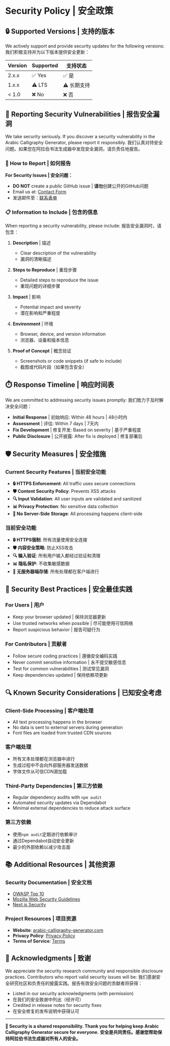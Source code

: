 # Security Policy | 安全政策

## 🔒 Supported Versions | 支持的版本

We actively support and provide security updates for the following versions:
我们积极支持并为以下版本提供安全更新：

| Version | Supported | 支持状态 |
| ------- | --------- | -------- |
| 2.x.x   | ✅ Yes    | ✅ 是    |
| 1.x.x   | ⚠️ LTS    | ⚠️ 长期支持 |
| < 1.0   | ❌ No     | ❌ 否    |

## 🚨 Reporting Security Vulnerabilities | 报告安全漏洞

We take security seriously. If you discover a security vulnerability in the Arabic Calligraphy Generator, please report it responsibly.
我们认真对待安全问题。如果您在阿拉伯书法生成器中发现安全漏洞，请负责任地报告。

### 🔐 How to Report | 如何报告

**For Security Issues | 安全问题：**
- **DO NOT** create a public GitHub issue | **请勿**创建公开的GitHub问题
- Email us at: [Contact Form](https://arabic-calligraphy-generator.com/contact)
- 发送邮件至：[联系表单](https://arabic-calligraphy-generator.com/contact)

### 📋 Information to Include | 包含的信息

When reporting a security vulnerability, please include:
报告安全漏洞时，请包含：

1. **Description** | 描述
   - Clear description of the vulnerability
   - 漏洞的清晰描述

2. **Steps to Reproduce** | 重现步骤
   - Detailed steps to reproduce the issue
   - 重现问题的详细步骤

3. **Impact** | 影响
   - Potential impact and severity
   - 潜在影响和严重程度

4. **Environment** | 环境
   - Browser, device, and version information
   - 浏览器、设备和版本信息

5. **Proof of Concept** | 概念验证
   - Screenshots or code snippets (if safe to include)
   - 截图或代码片段（如果包含安全）

## ⏱️ Response Timeline | 响应时间表

We are committed to addressing security issues promptly:
我们致力于及时解决安全问题：

- **Initial Response** | 初始响应: Within 48 hours | 48小时内
- **Assessment** | 评估: Within 7 days | 7天内
- **Fix Development** | 修复开发: Based on severity | 基于严重程度
- **Public Disclosure** | 公开披露: After fix is deployed | 修复部署后

## 🛡️ Security Measures | 安全措施

### Current Security Features | 当前安全功能

- **🔒 HTTPS Enforcement**: All traffic uses secure connections
- **🛡️ Content Security Policy**: Prevents XSS attacks
- **🔍 Input Validation**: All user inputs are validated and sanitized
- **📊 Privacy Protection**: No sensitive data collection
- **🚫 No Server-Side Storage**: All processing happens client-side

### 当前安全功能
- **🔒 HTTPS强制**: 所有流量使用安全连接
- **🛡️ 内容安全策略**: 防止XSS攻击
- **🔍 输入验证**: 所有用户输入都经过验证和清理
- **📊 隐私保护**: 不收集敏感数据
- **🚫 无服务器端存储**: 所有处理都在客户端进行

## 🔧 Security Best Practices | 安全最佳实践

### For Users | 用户
- Keep your browser updated | 保持浏览器更新
- Use trusted networks when possible | 尽可能使用可信网络
- Report suspicious behavior | 报告可疑行为

### For Contributors | 贡献者
- Follow secure coding practices | 遵循安全编码实践
- Never commit sensitive information | 永不提交敏感信息
- Test for common vulnerabilities | 测试常见漏洞
- Keep dependencies updated | 保持依赖项更新

## 🔍 Known Security Considerations | 已知安全考虑

### Client-Side Processing | 客户端处理
- All text processing happens in the browser
- No data is sent to external servers during generation
- Font files are loaded from trusted CDN sources

### 客户端处理
- 所有文本处理都在浏览器中进行
- 生成过程中不会向外部服务器发送数据
- 字体文件从可信CDN源加载

### Third-Party Dependencies | 第三方依赖
- Regular dependency audits with `npm audit`
- Automated security updates via Dependabot
- Minimal external dependencies to reduce attack surface

### 第三方依赖
- 使用`npm audit`定期进行依赖审计
- 通过Dependabot自动安全更新
- 最少的外部依赖以减少攻击面

## 📚 Additional Resources | 其他资源

### Security Documentation | 安全文档
- [OWASP Top 10](https://owasp.org/www-project-top-ten/)
- [Mozilla Web Security Guidelines](https://infosec.mozilla.org/guidelines/web_security)
- [Next.js Security](https://nextjs.org/docs/advanced-features/security-headers)

### Project Resources | 项目资源
- **Website**: [arabic-calligraphy-generator.com](https://arabic-calligraphy-generator.com)
- **Privacy Policy**: [Privacy Policy](https://arabic-calligraphy-generator.com/privacy-policy)
- **Terms of Service**: [Terms](https://arabic-calligraphy-generator.com/terms-of-service)

## 🙏 Acknowledgments | 致谢

We appreciate the security research community and responsible disclosure practices. Contributors who report valid security issues will be:
我们感谢安全研究社区和负责任的披露实践。报告有效安全问题的贡献者将获得：

- Listed in our security acknowledgments (with permission)
- 在我们的安全致谢中列出（经许可）
- Credited in release notes for security fixes
- 在安全修复的发布说明中获得认可

---

**🔐 Security is a shared responsibility. Thank you for helping keep Arabic Calligraphy Generator secure for everyone.**
**安全是共同责任。感谢您帮助保持阿拉伯书法生成器对所有人的安全。** 